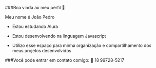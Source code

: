 ###Boa vinda ao meu perfil 💜

Meu nome é João Pedro

- Estou estudando Alura

- Estou desenvolvendo na linguagem Javascript

- Utilizo esse espaço para minha organização e compartilhamento dos meus projetos desenvolvidos


###Você pode entrar em contato comigo: 📱 18 99728-5217
